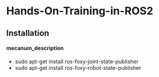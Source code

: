 # Hands-On-Training-in-ROS2

## Installation

#### mecanum_description
- sudo apt-get install ros-foxy-joint-state-publisher
- sudo apt-get install ros-foxy-robot-state-publisher

